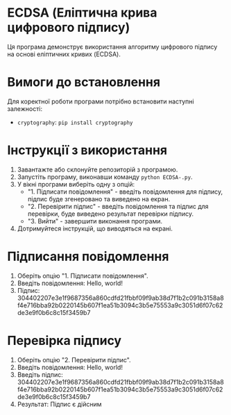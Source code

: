 # ECDSA (Еліптична крива цифрового підпису)

Ця програма демонструє використання алгоритму цифрового підпису на основі еліптичних кривих (ECDSA).

# Вимоги до встановлення

Для коректної роботи програми потрібно встановити наступні залежності:

- `cryptography`: `pip install cryptography`

# Інструкції з використання

1. Завантажте або склонуйте репозиторій з програмою.
2. Запустіть програму, виконавши команду `python ECDSA-.py`.
3. У вікні програми виберіть одну з опцій:
   - "1. Підписати повідомлення" - введіть повідомлення для підпису, підпис буде згенеровано та виведено на екран.
   - "2. Перевірити підпис" - введіть повідомлення та підпис для перевірки, буде виведено результат перевірки підпису.
   - "3. Вийти" - завершити виконання програми.
4. Дотримуйтеся інструкцій, що виводяться на екрані.

# Підписання повідомлення

1. Оберіть опцію "1. Підписати повідомлення".
2. Введіть повідомлення: Hello, world!
3. Підпис: 304402207e3e1f9687356a860cdfd21fbbf09f9ab38d7f1b2c091b3158a8f4e716bba92b0220145b607f1ea51b3094c3b5e75553a9c3051d6f07c62de3e9f0b6c8c15f3459b7

# Перевірка підпису

1. Оберіть опцію "2. Перевірити підпис".
2. Введіть повідомлення: Hello, world!
3. Введіть підпис: 304402207e3e1f9687356a860cdfd21fbbf09f9ab38d7f1b2c091b3158a8f4e716bba92b0220145b607f1ea51b3094c3b5e75553a9c3051d6f07c62de3e9f0b6c8c15f3459b7
4. Результат: Підпис є дійсним
